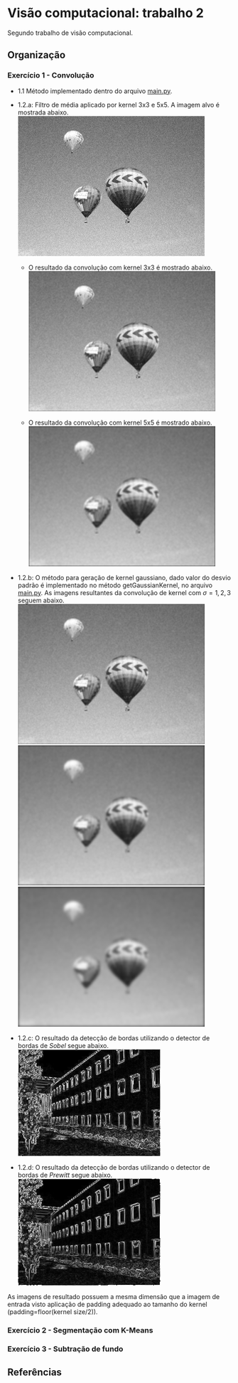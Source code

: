 # Visão computacional: trabalho 2

Segundo trabalho de visão computacional.

## Organização

### Exercício 1 - Convolução

- 1.1 Método implementado dentro do arquivo [main.py](/ex1-convolucao/main.py).
- 1.2.a: Filtro de média aplicado por kernel 3x3 e 5x5. A imagem alvo é mostrada abaixo.
![Imagem Original](/ex1-convolucao/imgs/noisy.jpg)

  - O resultado da convolução com kernel 3x3 é mostrado abaixo.
  ![Imagem Original](/ex1-convolucao/out/a_3_3.png)

  - O resultado da convolução com kernel 5x5 é mostrado abaixo.
  ![Imagem Original](/ex1-convolucao/out/a_5_5.png)

- 1.2.b: O método para geração de kernel gaussiano, dado valor do desvio padrão é implementado no método getGaussianKernel, no arquivo [main.py](/ex1-convolucao/main.py). As imagens resultantes da convolução de kernel com $\sigma= 1,2,3$ seguem abaixo.
![Imagem Original](/ex1-convolucao/out/b_sigma_1.png)
![Imagem Original](/ex1-convolucao/out/b_sigma_2.png)
![Imagem Original](/ex1-convolucao/out/b_sigma_3.png)

- 1.2.c: O resultado da detecção de bordas utilizando o detector de bordas de *Sobel* segue abaixo.
![Imagem Original](/ex1-convolucao/out/sobel.png)

- 1.2.d: O resultado da detecção de bordas utilizando o detector de bordas de *Prewitt* segue abaixo.
![Imagem Original](/ex1-convolucao/out/prewitt.png)

As imagens de resultado possuem a mesma dimensão que a imagem de entrada visto aplicação de padding adequado ao tamanho do kernel (padding=floor(kernel size/2)).

### Exercício 2 - Segmentação com K-Means

### Exercício 3 - Subtração de fundo

## Referências
